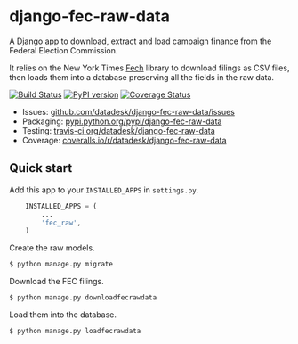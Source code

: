 # django-fec-raw-data

A Django app to download, extract and load campaign finance from the Federal Election Commission.

It relies on the New York Times [Fech](http://nytimes.github.io/Fech/) library to download filings as CSV files, then loads them
into a database preserving all the fields in the raw data.


[![Build Status](https://travis-ci.org/datadesk/django-fec-raw-data.png?branch=master)](https://travis-ci.org/california-civic-data-coalition/django-fec-raw-data)
[![PyPI version](https://badge.fury.io/py/django-fec-raw-data.png)](http://badge.fury.io/py/django-fec-raw-data)
[![Coverage Status](https://coveralls.io/repos/datadesk/django-fec-raw-data/badge.png?branch=master)](https://coveralls.io/r/california-civic-data-coalition/django-fec-raw-data?branch=master)

* Issues: [github.com/datadesk/django-fec-raw-data/issues](https://github.com/datadesk/django-fec-raw-data/issues)
* Packaging: [pypi.python.org/pypi/django-fec-raw-data](https://pypi.python.org/pypi/django-fec-raw-data)
* Testing: [travis-ci.org/datadesk/django-fec-raw-data](https://travis-ci.org/datadesk/django-fec-raw-data)
* Coverage: [coveralls.io/r/datadesk/django-fec-raw-data](https://coveralls.io/r/datadesk/django-fec-raw-data)


## Quick start

Add this app to your ``INSTALLED_APPS`` in ``settings.py``.

```python
    INSTALLED_APPS = (
        ...
        'fec_raw',
    )
```

Create the raw models.

```bash
$ python manage.py migrate
```

Download the FEC filings.

```bash
$ python manage.py downloadfecrawdata
```

Load them into the database.

```bash
$ python manage.py loadfecrawdata
```
